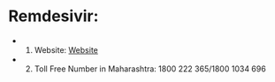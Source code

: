 # Remdesivir: 
- 1) Website: [Website](https://www.readytofightcovid.in/)
-	2) Toll Free Number in Maharashtra: 1800 222 365/1800 1034 696